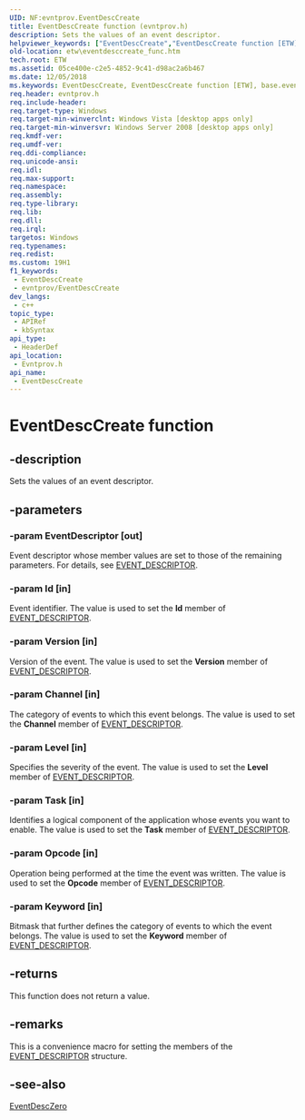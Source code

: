 ```yaml
---
UID: NF:evntprov.EventDescCreate
title: EventDescCreate function (evntprov.h)
description: Sets the values of an event descriptor.
helpviewer_keywords: ["EventDescCreate","EventDescCreate function [ETW]","base.eventdesccreate_func","etw.eventdesccreate_func","evntprov/EventDescCreate"]
old-location: etw\eventdesccreate_func.htm
tech.root: ETW
ms.assetid: 05ce400e-c2e5-4852-9c41-d98ac2a6b467
ms.date: 12/05/2018
ms.keywords: EventDescCreate, EventDescCreate function [ETW], base.eventdesccreate_func, etw.eventdesccreate_func, evntprov/EventDescCreate
req.header: evntprov.h
req.include-header: 
req.target-type: Windows
req.target-min-winverclnt: Windows Vista [desktop apps only]
req.target-min-winversvr: Windows Server 2008 [desktop apps only]
req.kmdf-ver: 
req.umdf-ver: 
req.ddi-compliance: 
req.unicode-ansi: 
req.idl: 
req.max-support: 
req.namespace: 
req.assembly: 
req.type-library: 
req.lib: 
req.dll: 
req.irql: 
targetos: Windows
req.typenames: 
req.redist: 
ms.custom: 19H1
f1_keywords:
 - EventDescCreate
 - evntprov/EventDescCreate
dev_langs:
 - c++
topic_type:
 - APIRef
 - kbSyntax
api_type:
 - HeaderDef
api_location:
 - Evntprov.h
api_name:
 - EventDescCreate
---
```


# EventDescCreate function


## -description

Sets the values of an event descriptor.

## -parameters

### -param EventDescriptor [out]

Event descriptor whose member values are set to those of the remaining parameters. For details, see <a href="https://docs.microsoft.com/windows/desktop/api/evntprov/ns-evntprov-event_descriptor">EVENT_DESCRIPTOR</a>.

### -param Id [in]

Event identifier. The value is used to set the <b>Id</b> member of <a href="https://docs.microsoft.com/windows/desktop/api/evntprov/ns-evntprov-event_descriptor">EVENT_DESCRIPTOR</a>.

### -param Version [in]

Version of the event. The value is used to set the <b>Version</b> member of <a href="https://docs.microsoft.com/windows/desktop/api/evntprov/ns-evntprov-event_descriptor">EVENT_DESCRIPTOR</a>.

### -param Channel [in]

The category of events to which this event belongs. The value is used to set the <b>Channel</b> member of <a href="https://docs.microsoft.com/windows/desktop/api/evntprov/ns-evntprov-event_descriptor">EVENT_DESCRIPTOR</a>.

### -param Level [in]

Specifies the severity of the event. The value is used to set the <b>Level</b> member of <a href="https://docs.microsoft.com/windows/desktop/api/evntprov/ns-evntprov-event_descriptor">EVENT_DESCRIPTOR</a>.

### -param Task [in]

Identifies a logical component of the application whose events you want to enable. The value is used to set the <b>Task</b> member of <a href="https://docs.microsoft.com/windows/desktop/api/evntprov/ns-evntprov-event_descriptor">EVENT_DESCRIPTOR</a>.

### -param Opcode [in]

Operation being performed at the time the event was written. The value is used to set the <b>Opcode</b> member of <a href="https://docs.microsoft.com/windows/desktop/api/evntprov/ns-evntprov-event_descriptor">EVENT_DESCRIPTOR</a>.

### -param Keyword [in]

Bitmask that further defines the category of events to which the event belongs. The value is used to set the <b>Keyword</b> member of <a href="https://docs.microsoft.com/windows/desktop/api/evntprov/ns-evntprov-event_descriptor">EVENT_DESCRIPTOR</a>.

## -returns

This function does not return a value.

## -remarks

This is a convenience macro for setting the members of the <a href="https://docs.microsoft.com/windows/desktop/api/evntprov/ns-evntprov-event_descriptor">EVENT_DESCRIPTOR</a> structure.

## -see-also

<a href="https://docs.microsoft.com/windows/desktop/api/evntprov/nf-evntprov-eventdesczero">EventDescZero</a>

